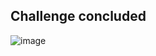 ## Challenge concluded

![image](https://github.com/GgvGomes/wefit-test-assets/assets/80273727/b10fe203-d5d9-48b8-946d-a35c39131399)
